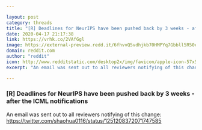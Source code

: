 ```yaml
---

layout: post
category: threads
title: "[R] Deadlines for NeurIPS have been pushed back by 3 weeks - after the ICML notifications"
date: 2020-04-17 21:17:38
link: https://vrhk.co/2VAfGgl
image: https://external-preview.redd.it/6fhvvQ5vdhjkb70HMPYq7Gbbll5R50eSBcWstlxMac8.jpg?width=140&height=69&auto=webp&crop=140:69,smart&s=db497bac866ae476da1435cfe6fd168c83675a63
domain: reddit.com
author: "reddit"
icon: http://www.redditstatic.com/desktop2x/img/favicon/apple-icon-57x57.png
excerpt: "An email was sent out to all reviewers notifying of this change: <https://twitter.com/shaohua0116/status/1251208372071747585>"

---
```


### [R] Deadlines for NeurIPS have been pushed back by 3 weeks - after the ICML notifications

An email was sent out to all reviewers notifying of this change: <https://twitter.com/shaohua0116/status/1251208372071747585>